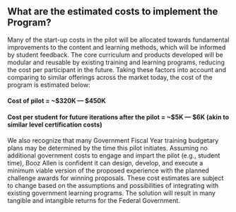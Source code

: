 ## What are the estimated costs to implement the Program?

Many of the start-up costs in the pilot will be allocated towards fundamental improvements to the content and learning methods, which will be informed by student feedback. The core curriculum and products developed will be modular and reusable by existing training and learning programs, reducing the cost per participant in the future. Taking these factors into account and comparing to similar offerings across the market today, the cost of the program is estimated below:

#### Cost of pilot = ~$320K — $450K

#### Cost per student for future iterations after the pilot = ~$5K — $6K (akin to similar level certification costs)

We also recognize that many Government Fiscal Year training budgetary plans may be determined by the time this pilot initiates. Assuming no additional government costs to engage and impart the pilot (e.g., student time), Booz Allen is confident it can design, develop, and execute a minimum viable version of the proposed experience with the planned challenge awards for winning proposals.
These cost estimates are subject to change based on the assumptions and possibilities of integrating with existing government learning programs. The solution will result in many tangible and intangible returns for the Federal Government.
